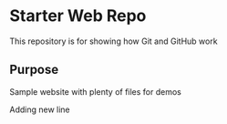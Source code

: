 # Starter Web Repo

This repository is for showing how Git and GitHub work

## Purpose

Sample website with plenty of files for demos

Adding new line
